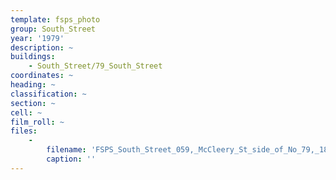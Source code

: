 ```yaml
---
template: fsps_photo
group: South_Street
year: '1979'
description: ~
buildings:
    - South_Street/79_South_Street
coordinates: ~
heading: ~
classification: ~
section: ~
cell: ~
film_roll: ~
files:
    -
        filename: 'FSPS_South_Street_059,_McCleery_St_side_of_No_79,_18-2-A,_1979.png'
        caption: ''
---
```

